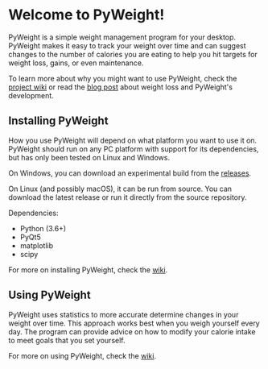 # Welcome to PyWeight!

PyWeight is a simple weight management program for your desktop. 
PyWeight makes it easy to track your weight over time and can
suggest changes to the number of calories you are eating to help you
hit targets for weight loss, gains, or even maintenance.

To learn more about why you might want to use PyWeight, check the
[project wiki]() or read the
[blog post]()
about weight loss and PyWeight's development.

## Installing PyWeight

How you use PyWeight will depend on what platform you want to use it
on. PyWeight should run on any PC platform with support for its
dependencies, but has only been tested on Linux and Windows.

On Windows, you can download an experimental build from the
[releases]().

On Linux (and possibly macOS), it can be run from source. You can
download the latest release or run it directly from the source
repository.

Dependencies:

 * Python (3.6+)
 * PyQt5
 * matplotlib
 * scipy
 
For more on installing PyWeight, check the [wiki]().

## Using PyWeight

PyWeight uses statistics to more accurate determine changes in your
weight over time. This approach works best when you weigh yourself
every day. The program can provide advice on how to modify your
calorie intake to meet goals that you set yourself.

For more on using PyWeight, check the [wiki]().
